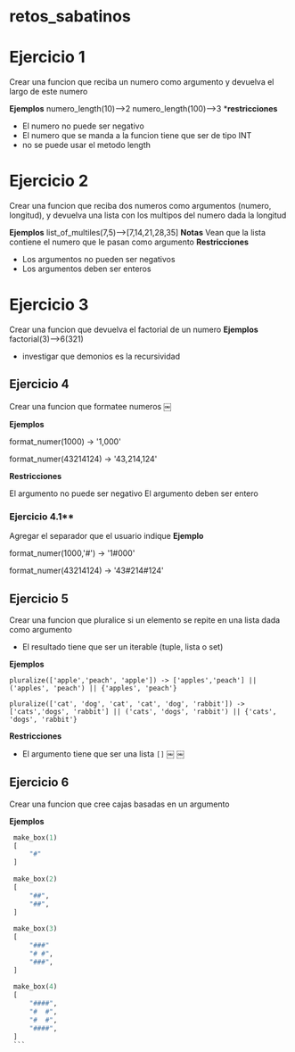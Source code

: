 # retos_sabatinos

# Ejercicio 1

Crear una funcion que reciba un numero como argumento y devuelva el largo de este numero

**Ejemplos**
numero_length(10)-->2
numero_length(100)-->3
***restricciones**
- El numero no puede ser negativo
- El numero que se manda a la funcion tiene que ser de tipo INT
- no se puede usar el metodo length



# Ejercicio 2
Crear una funcion que reciba dos numeros como argumentos (numero, longitud), y 
devuelva una lista con los multipos del numero dada la longitud

**Ejemplos**
list_of_multiles(7,5)-->[7,14,21,28,35]
**Notas**
Vean que la lista contiene el numero que le pasan como argumento
**Restricciones**
- Los argumentos no pueden ser negativos
- Los argumentos deben ser enteros

# Ejercicio 3
Crear una funcion que devuelva el factorial de un numero
**Ejemplos**
factorial(3)-->6(321)
- investigar que demonios es la recursividad

## Ejercicio 4
Crear una funcion que formatee numeros ￼

**Ejemplos**

format_numer(1000) -> '1,000'

format_numer(43214124) -> '43,214,124'

**Restricciones**

El argumento no puede ser negativo
El argumento deben ser entero
### Ejercicio 4.1**
Agregar el separador que el usuario indique
**Ejemplo**

format_numer(1000,'#') -> '1#000'

format_numer(43214124) -> '43#214#124'


## Ejercicio 5
Crear una funcion que pluralice si un elemento se repite en una lista dada como argumento
- El resultado tiene que ser un iterable (tuple, lista o set)

**Ejemplos**

`pluralize(['apple','peach', 'apple']) -> ['apples','peach'] || ('apples', 'peach') || {'apples', 'peach'}`  

`pluralize(['cat', 'dog', 'cat', 'cat', 'dog', 'rabbit']) -> ['cats','dogs', 'rabbit'] || ('cats', 'dogs', 'rabbit') || {'cats', 'dogs', 'rabbit'}`

**Restricciones**
- El argumento tiene que ser una lista `[]`
￼
￼
## Ejercicio 6

Crear una funcion que cree cajas basadas en un argumento

**Ejemplos**

```python
￼make_box(1) 
￼[
￼    "#"
￼]
￼
￼make_box(2) 
￼[
￼    "##",
￼    "##",
￼]
￼
￼make_box(3) 
￼[
￼    "###"
￼    "# #",
￼    "###",
￼]
￼
￼make_box(4) 
￼[
￼    "####",
￼    "#  #",
￼    "#  #",
￼    "####",
￼]
￼```